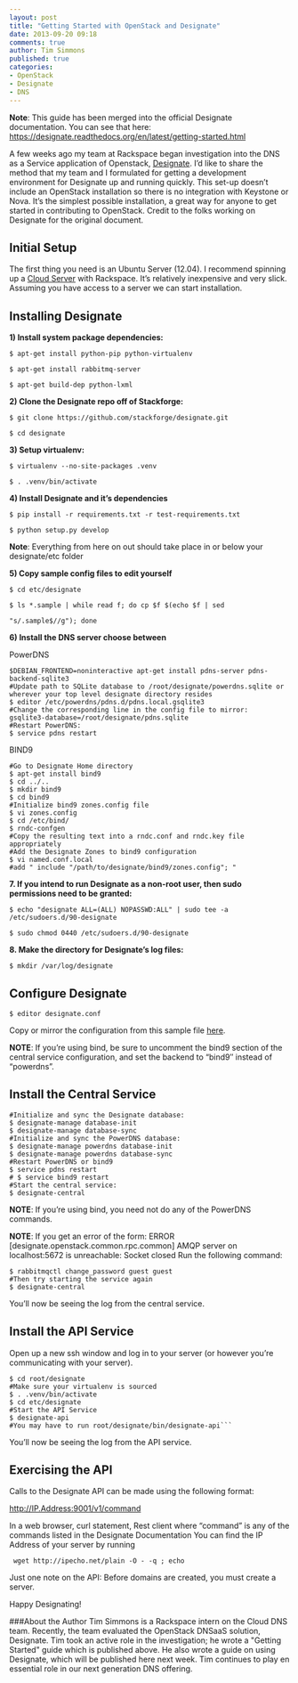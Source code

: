 ```yaml
---
layout: post
title: "Getting Started with OpenStack and Designate"
date: 2013-09-20 09:18
comments: true
author: Tim Simmons
published: true
categories: 
- OpenStack
- Designate
- DNS
---
```


**Note**: This guide has been merged into the official Designate documentation. You can see that here:
<https://designate.readthedocs.org/en/latest/getting-started.html>

A few weeks ago my team at Rackspace began investigation into the DNS as a Service application of Openstack, [Designate][1]. I’d like to share the method that my team and I formulated for getting a development environment for Designate up and running quickly. This set-up doesn’t include an OpenStack installation so there is no integration with Keystone or Nova. It’s the simplest possible installation, a great way for anyone to get started in contributing to OpenStack. Credit to the folks working on Designate for the original document.<!--More-->

**Initial Setup**
-----------------

The first thing you need is an Ubuntu Server (12.04). I recommend spinning up a [Cloud Server][2] with Rackspace. It’s relatively inexpensive and very slick. Assuming you have access to a server we can start installation.

**Installing Designate**
------------------------

**1) Install system package dependencies:**

    $ apt-get install python-pip python-virtualenv

    $ apt-get install rabbitmq-server

    $ apt-get build-dep python-lxml

**2) Clone the Designate repo off of Stackforge:**

    $ git clone https://github.com/stackforge/designate.git

    $ cd designate

**3) Setup virtualenv:**

    $ virtualenv --no-site-packages .venv

    $ . .venv/bin/activate

**4) Install Designate and it’s dependencies**

    $ pip install -r requirements.txt -r test-requirements.txt

    $ python setup.py develop

**Note**: Everything from here on out should take place in or below your designate/etc folder

**5) Copy sample config files to edit yourself**

    $ cd etc/designate

    $ ls *.sample | while read f; do cp $f $(echo $f | sed 

    "s/.sample$//g"); done

**6) Install the DNS server choose between**

PowerDNS

```
$DEBIAN_FRONTEND=noninteractive apt-get install pdns-server pdns-backend-sqlite3
#Update path to SQLite database to /root/designate/powerdns.sqlite or wherever your top level designate directory resides
$ editor /etc/powerdns/pdns.d/pdns.local.gsqlite3
#Change the corresponding line in the config file to mirror:
gsqlite3-database=/root/designate/pdns.sqlite
#Restart PowerDNS:
$ service pdns restart
```
BIND9 

```
#Go to Designate Home directory
$ apt-get install bind9
$ cd ../..
$ mkdir bind9
$ cd bind9
#Initialize bind9 zones.config file
$ vi zones.config
$ cd /etc/bind/
$ rndc-confgen
#Copy the resulting text into a rndc.conf and rndc.key file appropriately
#Add the Designate Zones to bind9 configuration
$ vi named.conf.local
#add " include "/path/to/designate/bind9/zones.config"; "
```
**7. If you intend to run Designate as a non-root user, then sudo permissions need to be granted:**
```
$ echo "designate ALL=(ALL) NOPASSWD:ALL" | sudo tee -a /etc/sudoers.d/90-designate

$ sudo chmod 0440 /etc/sudoers.d/90-designate
```

**8. Make the directory for Designate’s log files:**
```
$ mkdir /var/log/designate
```

**Configure Designate**
------------------------

```
$ editor designate.conf
```

Copy or mirror the configuration from this sample file [here][3].

**NOTE**: If you’re using bind, be sure to uncomment the bind9 section of the central service configuration, and set the backend to “bind9″ instead of “powerdns”.

**Install the Central Service**
------------------------

```
#Initialize and sync the Designate database:
$ designate-manage database-init
$ designate-manage database-sync
#Initialize and sync the PowerDNS database:
$ designate-manage powerdns database-init
$ designate-manage powerdns database-sync
#Restart PowerDNS or bind9
$ service pdns restart
# $ service bind9 restart
#Start the central service:
$ designate-central
```
**NOTE**: If you’re using bind, you need not do any of the PowerDNS commands.

**NOTE**: If you get an error of the form: ERROR [designate.openstack.common.rpc.common] AMQP server on localhost:5672 is unreachable: Socket closed
Run the following command:
```
$ rabbitmqctl change_password guest guest
#Then try starting the service again
$ designate-central
```

You’ll now be seeing the log from the central service.

**Install the API Service**
------------------------

Open up a new ssh window and log in to your server (or however you’re communicating with your server).

```
$ cd root/designate
#Make sure your virtualenv is sourced 
$ . .venv/bin/activate
$ cd etc/designate
#Start the API Service
$ designate-api
#You may have to run root/designate/bin/designate-api```
```

You’ll now be seeing the log from the API service.

**Exercising the API**
------------------------

Calls to the Designate API can be made using the following format:

http://IP.Address:9001/v1/command

In a web browser, curl statement, Rest client where “command” is any of the commands listed in the Designate Documentation
You can find the IP Address of your server by running

```
 wget http://ipecho.net/plain -O - -q ; echo
```

Just one note on the API: Before domains are created, you must create a server.

Happy Designating!

###About the Author
Tim Simmons is a Rackspace intern on the Cloud DNS team. Recently, the
team evaluated the OpenStack DNSaaS solution, Designate. Tim took an
active role in the investigation; he wrote a "Getting Started" guide
which is published above. He also wrote a guide on using Designate, which will be
published here next week. Tim continues to play en essential role in our
next generation DNS offering.



  [1]: https://wiki.openstack.org/wiki/Designate
  [2]: http://www.rackspace.com/cloud/servers/
  [3]: https://gist.github.com/TimSimmons/6596014
